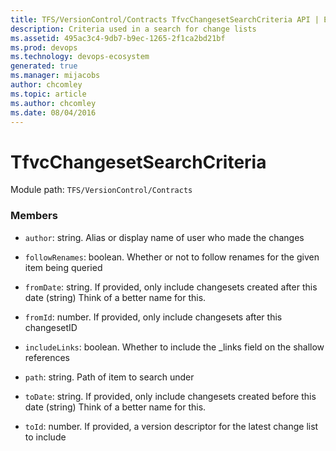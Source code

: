 ```yaml
---
title: TFS/VersionControl/Contracts TfvcChangesetSearchCriteria API | Extensions for Azure DevOps Services
description: Criteria used in a search for change lists
ms.assetid: 495ac3c4-9db7-b9ec-1265-2f1ca2bd21bf
ms.prod: devops
ms.technology: devops-ecosystem
generated: true
ms.manager: mijacobs
author: chcomley
ms.topic: article
ms.author: chcomley
ms.date: 08/04/2016
---
```


# TfvcChangesetSearchCriteria

Module path: `TFS/VersionControl/Contracts`


### Members

* `author`: string. Alias or display name of user who made the changes

* `followRenames`: boolean. Whether or not to follow renames for the given item being queried

* `fromDate`: string. If provided, only include changesets created after this date (string) Think of a better name for this.

* `fromId`: number. If provided, only include changesets after this changesetID

* `includeLinks`: boolean. Whether to include the _links field on the shallow references

* `path`: string. Path of item to search under

* `toDate`: string. If provided, only include changesets created before this date (string) Think of a better name for this.

* `toId`: number. If provided, a version descriptor for the latest change list to include

